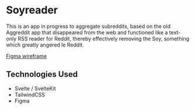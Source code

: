 # Soyreader

This is an app in progress to aggregate subreddits, based on the old Aggreddit app that disappeared from the web and functioned like a text-only RSS reader for Reddit, thereby effectively removing the Soy, something which greatly angered le Reddit.

[Figma wireframe](https://www.figma.com/file/k5G7XdiH8Gg2oUDPYTKVjP/Untitled?node-id=0%3A1)

## Technologies Used

+ Svelte / SvelteKit
+ TailwindCSS
+ Figma